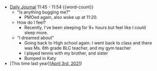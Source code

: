 - [Daily Journal](<Daily Journal.md>) 11:45 - 11:54 {{word-count}}
    - "Is anything bugging me?"
        - PMOed again, also woke up at 11:20. 
    - How do I feel?
        - Recently, I've been sleeping for 9+ hours but feel like I could sleep more.
    - "I dreamed about"
        - Going back to High school again. I went back to class and there was Ms. 6th grade BLC teacher, and my gym teacher
        - I played tennis with my brother, and sister
        - Bumped in Katy
- [This time last year]([April 3rd, 2021](<April 3rd, 2021.md>))
